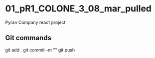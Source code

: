 # 01_pR1_COLONE_3_08_mar_pulled
Pyran Company react project

## Git commands
git add .
git commit -m ""
git push
